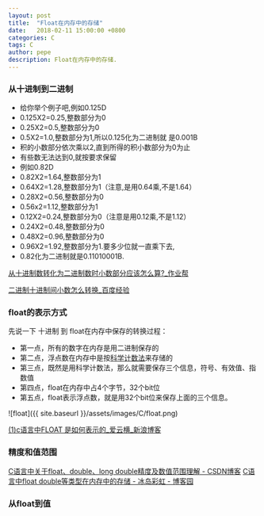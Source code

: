 ```yaml
---
layout: post
title:  "Float在内存中的存储"
date:   2018-02-11 15:00:00 +0800
categories: C
tags: C
author: pepe
description: Float在内存中的存储.
---
```


### 从十进制到二进制

* 给你举个例子吧,例如0.125D
* 0.125X2=0.25,整数部分为0
* 0.25X2=0.5,整数部分为0
* 0.5X2=1.0,整数部分为1,所以0.125化为二进制就 是0.001B
* 积的小数部分依次乘以2,直到所得的积小数部分为0为止
* 有些数无法达到0,就按要求保留
* 例如0.82D
* 0.82X2=1.64,整数部分为1
* 0.64X2=1.28,整数部分为1（注意,是用0.64乘,不是1.64）
* 0.28X2=0.56,整数部分为0
* 0.56x2=1.12,整数部分为1
* 0.12X2=0.24,整数部分为0（注意是用0.12乘,不是1.12）
* 0.24X2=0.48,整数部分为0
* 0.48X2=0.96,整数部分为0
* 0.96X2=1.92,整数部分为1.要多少位就一直乘下去,
* 0.82化为二进制就是0.11010001B.


[从十进制数转化为二进制数时小数部分应该怎么算?_作业帮](https://www.zybang.com/question/1da4bfe5c6472c8e025396f47c92bae0.html)

[二进制十进制间小数怎么转换_百度经验](https://jingyan.baidu.com/article/425e69e6e93ca9be15fc1626.html)

### float的表示方式

先说一下 十进制 到 float在内存中保存的转换过程：

* 第一点，所有的数字在内存是用二进制保存的
* 第二点，浮点数在内存中是按[科学计数法][Scientific counting method-url]来存储的
* 第三点，既然是用科学计数法，那么就需要保存三个信息，符号、有效值、指数值
* 第四点，float在内存中占4个字节，32个bit位
* 第五点，float表示浮点数，就是用32个bit位来保存上面的三个信息。

![float]({{ site.baseurl }}/assets/images/C/float.png)

[(1)c语言中FLOAT 是如何表示的_爱云横_新浪博客](http://blog.sina.com.cn/s/blog_70bab92301016zqm.html)

### 精度和值范围

[C语言中关于float、double、long double精度及数值范围理解 - CSDN博客](http://blog.csdn.net/zhenganzhong_csdn/article/details/50039289)
[C语言中float double等类型在内存中的存储 - 冰岛彩虹 - 博客园](https://www.cnblogs.com/bingdaocaihong/p/6993028.html)

### 从float到值









[Scientific counting method-url]:https://baike.baidu.com/item/%E7%A7%91%E5%AD%A6%E8%AE%B0%E6%95%B0%E6%B3%95/1612882?fr=aladdin

















